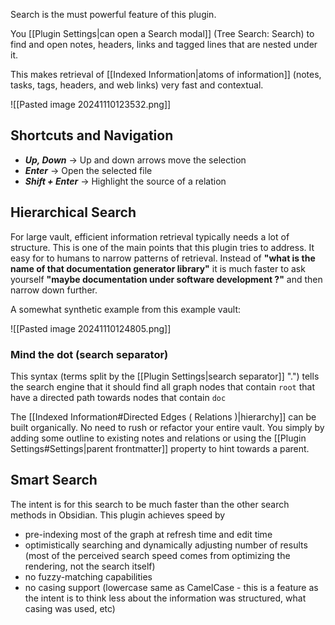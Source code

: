 Search is the must powerful feature of this plugin. 

You [[Plugin Settings|can open a Search modal]] (Tree Search: Search) to find and open notes, headers, links and tagged lines that are nested under it.

This makes retrieval of [[Indexed Information|atoms of information]] (notes, tasks, tags, headers, and web links) very fast and contextual.

![[Pasted image 20241110123532.png]]
## Shortcuts and Navigation
- ***Up, Down*** -> Up and down arrows move the selection 
- ***Enter*** -> Open the selected file
- ***Shift + Enter*** -> Highlight the source of a relation

## Hierarchical Search

For large vault, efficient information retrieval typically needs a lot of structure. This is one of the main points that this plugin tries to address. It easy for to humans to narrow patterns of retrieval. Instead of **"what is the name of that documentation generator library"** it is much faster to ask yourself **"maybe documentation under software development ?"** and then narrow down further. 

A somewhat synthetic example from this example vault:

![[Pasted image 20241110124805.png]]

### Mind the dot (search separator)

This syntax (terms split by the [[Plugin Settings|search separator]] ".") tells the search engine that it should find all graph nodes that contain `root` that have a directed path towards nodes that contain `doc` 

The [[Indexed Information#Directed Edges ( Relations )|hierarchy]] can be built organically. No need to rush or refactor your entire vault. You simply by adding some outline to existing notes and relations or using the [[Plugin Settings#Settings|parent frontmatter]] property to hint towards a parent. 

## Smart Search

The intent is for this search to be much faster than the other search methods in Obsidian. This plugin achieves speed by
- pre-indexing most of the graph at refresh time and edit time
- optimistically searching and dynamically adjusting number of results (most of the perceived search speed comes from optimizing the rendering, not the search itself)
- no fuzzy-matching capabilities
- no casing support (lowercase same as CamelCase - this is a feature as the intent is to think less about the information was structured, what casing was used, etc)
